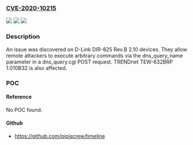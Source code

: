 ### [CVE-2020-10215](https://cve.mitre.org/cgi-bin/cvename.cgi?name=CVE-2020-10215)
![](https://img.shields.io/static/v1?label=Product&message=n%2Fa&color=blue)
![](https://img.shields.io/static/v1?label=Version&message=n%2Fa&color=blue)
![](https://img.shields.io/static/v1?label=Vulnerability&message=n%2Fa&color=brighgreen)

### Description

An issue was discovered on D-Link DIR-825 Rev.B 2.10 devices. They allow remote attackers to execute arbitrary commands via the dns_query_name parameter in a dns_query.cgi POST request. TRENDnet TEW-632BRP 1.010B32 is also affected.

### POC

#### Reference
No POC found.

#### Github
- https://github.com/pipiscrew/timeline

